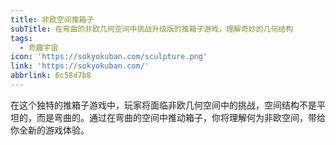 ```yaml
---
title: 非欧空间推箱子
subTitle: 在弯曲的非欧几何空间中挑战升级版的推箱子游戏，理解奇妙的几何结构
tags:
  - 奇趣宇宙
icon: 'https://sokyokuban.com/sculpture.png'
link: 'https://sokyokuban.com/'
abbrlink: 6c58d7b8
---
```


在这个独特的推箱子游戏中，玩家将面临非欧几何空间中的挑战，空间结构不是平坦的，而是弯曲的。通过在弯曲的空间中推动箱子，你将理解何为非欧空间，带给你全新的游戏体验。

